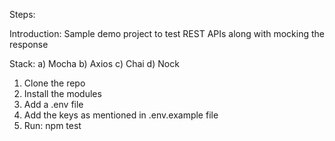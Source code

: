 Steps:

Introduction: Sample demo project to test REST APIs along with mocking the response

Stack:
a) Mocha
b) Axios
c) Chai
d) Nock

1. Clone the repo
2. Install the modules
3. Add a .env file
4. Add the keys as mentioned in .env.example file
5. Run: npm test